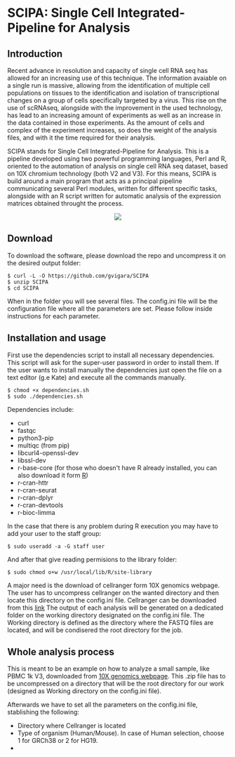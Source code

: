# SCIPA: Single Cell Integrated-Pipeline for Analysis

## Introduction

Recent advance in resolution and capacity of single cell RNA seq has allowed for an increasing use of this technique. The information avaiable on a single run
is massive, allowing from the identification of multiple cell populations on tissues to the identification and isolation of transcriptional changes on a group of
cells specifically targeted by a virus. This rise on the use of scRNAseq, alongside with the improvement in the used technology, has lead to an increasing amount of
experiments as well as an increase in the data contained in those experiments. As the amount of cells and complex of the experiment increases, so does the weight of the
analysis files, and with it the time required for their analysis. 

SCIPA stands for Single Cell Integrated-Pipeline for Analysis. This is a pipeline developed using two powerful programming languages, Perl and R, oriented to the
automation of analysis on single cell RNA seq dataset, based on 10X chromium technology (both V2 and V3). For this means, SCIPA is build around a main program that
acts as a principal pipeline communicating several Perl modules, written for different specific tasks, alongside with an R script written for automatic analysis
of the expression matrices obtained throught the process.

<p align="center">
  <img src="https://github.com/gvigara/SCIPA/tree/master/img/Image_1.jpg">
</p>

## Download

To download the software, please download the repo and uncompress it on the desired output folder:

```
$ curl -L -O https://github.com/gvigara/SCIPA
$ unzip SCIPA
$ cd SCIPA
```

When in the folder you will see several files. The config.ini file will be the configuration file where all the parameters are set. Please follow inside instructions for each parameter. 

## Installation and usage

First use the dependencies script to install all necessary dependencies. This script will ask for the super-user password in order to install them. If the user wants
to install manually the dependencies just open the file on a text editor (g.e Kate) and execute all the commands manually. 

```
$ chmod +x dependencies.sh
$ sudo ./dependencies.sh
```

Dependencies include: 

 - curl
 - fastqc
 - python3-pip
 - multiqc (from pip)
 - libcurl4-openssl-dev
 - libssl-dev
 - r-base-core (for those who doesn't have R already installed, you can also download it form [R](https://www.r-project.org/))
 - r-cran-httr
 - r-cran-seurat
 - r-cran-dplyr
 - r-cran-devtools
 - r-bioc-limma
 
In the case that there is any problem during R execution you may have to add your user to the staff group:

`$ sudo useradd -a -G staff user`

And after that give reading permisions to the library folder:

`$ sudo chmod o+w /usr/local/lib/R/site-library`

A major need is the download of cellranger form 10X genomics webpage. The user has to uncompress cellranger on the wanted directory and then locate this directory on the config.ini file. Cellranger can be downloaded from this [link](https://support.10xgenomics.com/single-cell-gene-expression/software/downloads/latest)
The output of each analysis will be generated on a dedicated folder on the working directory designated on the config.ini file. The Working directory is defined as the directory where the FASTQ files are located, and will be condisered the root directory for the job. 

## Whole analysis process

This is meant to be an example on how to analyze a small sample, like PBMC 1k V3, downloaded from [10X genomics webpage](https://support.10xgenomics.com/single-cell-gene-expression/datasets/3.0.0/pbmc_1k_v3). This .zip file has to be uncompressed on a directory that will be the root directory for our work (designed as Working directory on the config.ini file). 

Afterwards we have to set all the parameters on the config.ini file, stablishing the following: 

- Directory where Cellranger is located
- Type of organism (Human/Mouse). In case of Human selection, choose 1 for GRCh38 or 2 for HG19. 
- 
